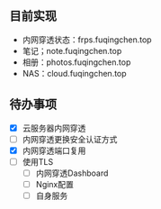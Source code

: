 ## 目前实现

- 内网穿透状态：frps.fuqingchen.top
- 笔记；note.fuqingchen.top
- 相册：photos.fuqingchen.top
- NAS：cloud.fuqingchen.top

## 待办事项

- [x] 云服务器内网穿透
- [ ] 内网穿透更换安全认证方式
- [x] 内网穿透端口复用
- [ ] 使用TLS
  - [ ] 内网穿透Dashboard
  - [ ] Nginx配置
  - [ ] 自身服务